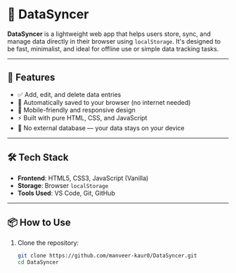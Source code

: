 # 🔄 DataSyncer

**DataSyncer** is a lightweight web app that helps users store, sync, and manage data directly in their browser using `localStorage`. It's designed to be fast, minimalist, and ideal for offline use or simple data tracking tasks.

---

## 🚀 Features

- ✅ Add, edit, and delete data entries
- 💾 Automatically saved to your browser (no internet needed)
- 📱 Mobile-friendly and responsive design
- ⚡ Built with pure HTML, CSS, and JavaScript
- 🔐 No external database — your data stays on your device

---

## 🛠 Tech Stack

- **Frontend**: HTML5, CSS3, JavaScript (Vanilla)
- **Storage**: Browser `localStorage`
- **Tools Used**: VS Code, Git, GitHub

---

## 📦 How to Use

1. Clone the repository:
   ```bash
   git clone https://github.com/manveer-kaur0/DataSyncer.git
   cd DataSyncer
